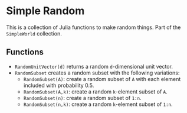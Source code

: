 # Simple Random

This is a collection of Julia functions to make
random things. Part of the `SimpleWorld` collection.

## Functions

+ `RandomUnitVector(d)` returns a random `d`-dimensional unit vector.
+ `RandomSubset` creates a random subset with the following variations:
  + `RandomSubset(A)`: create a random subset of `A`
  with each element included with probability 0.5.
  + `RandomSubset(A,k)`: create a random `k`-element
  subset of `A`.
  + `RandomSubset(n)`: create a random subset of `1:n`.
  + `RandomSubset(n,k)`: create a random `k`-element
  subset of `1:n`.
